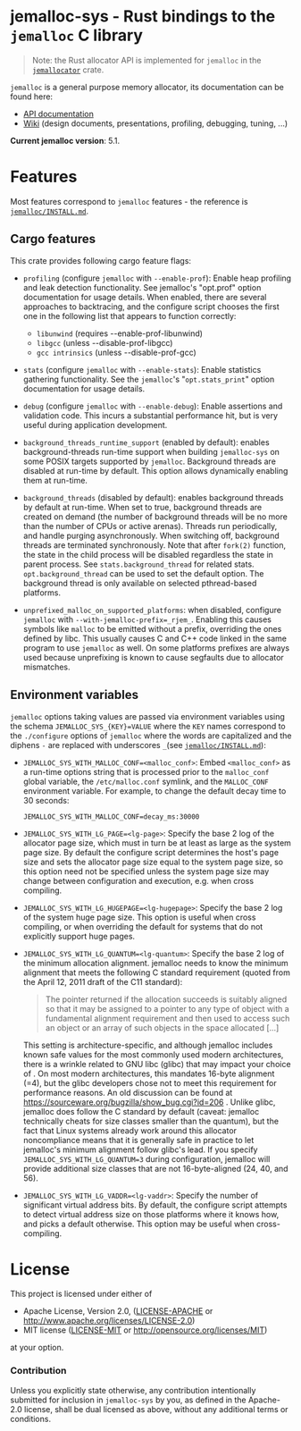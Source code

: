 # jemalloc-sys - Rust bindings to the `jemalloc` C library

> Note: the Rust allocator API is implemented for `jemalloc` in the
> [`jemallocator`](https://crates.io/crates/jemallocator) crate.

`jemalloc` is a general purpose memory allocator, its documentation
 can be found here:

* [API documentation][jemalloc_docs]
* [Wiki][jemalloc_wiki] (design documents, presentations, profiling, debugging, tuning, ...)

[jemalloc_docs]: http://jemalloc.net/jemalloc.3.html
[jemalloc_wiki]: https://github.com/jemalloc/jemalloc/wiki

**Current jemalloc version**: 5.1.

[jemalloc_docs]: http://jemalloc.net/jemalloc.3.html
[jemalloc_wiki]: https://github.com/jemalloc/jemalloc/wiki

# Features

Most features correspond to `jemalloc` features - the reference is
[`jemalloc/INSTALL.md`][jemalloc_install].

## Cargo features

This crate provides following cargo feature flags:

* `profiling` (configure `jemalloc` with `--enable-prof`): Enable heap profiling
  and leak detection functionality. See jemalloc's "opt.prof" option
  documentation for usage details. When enabled, there are several approaches to
  backtracing, and the configure script chooses the first one in the following
  list that appears to function correctly:

  * `libunwind` (requires --enable-prof-libunwind)
  * `libgcc` (unless --disable-prof-libgcc)
  * `gcc intrinsics` (unless --disable-prof-gcc)

* `stats` (configure `jemalloc` with `--enable-stats`): Enable statistics
  gathering functionality. See the `jemalloc`'s "`opt.stats_print`" option
  documentation for usage details.
  
* `debug` (configure `jemalloc` with `--enable-debug`): Enable assertions and
  validation code. This incurs a substantial performance hit, but is very useful
  during application development.
  
* `background_threads_runtime_support` (enabled by default): enables
  background-threads run-time support when building `jemalloc-sys` on some POSIX
  targets supported by `jemalloc`. Background threads are disabled at run-time
  by default. This option allows dynamically enabling them at run-time.

* `background_threads` (disabled by default): enables background threads by
  default at run-time. When set to true, background threads are created on
  demand (the number of background threads will be no more than the number of
  CPUs or active arenas). Threads run periodically, and handle purging
  asynchronously. When switching off, background threads are terminated
  synchronously. Note that after `fork(2)` function, the state in the child
  process will be disabled regardless the state in parent process. See
  `stats.background_thread` for related stats. `opt.background_thread` can be
  used to set the default option. The background thread is only available on
  selected pthread-based platforms.

* `unprefixed_malloc_on_supported_platforms`: when disabled, configure
  `jemalloc` with `--with-jemalloc-prefix=_rjem_`. Enabling this causes symbols
  like `malloc` to be emitted without a prefix, overriding the ones defined by
  libc. This usually causes C and C++ code linked in the same program to use
  `jemalloc` as well. On some platforms prefixes are always used because
  unprefixing is known to cause segfaults due to allocator mismatches.

## Environment variables

`jemalloc` options taking values are passed via environment variables using the
schema `JEMALLOC_SYS_{KEY}=VALUE` where the `KEY` names correspond to the
`./configure` options of `jemalloc` where the words are capitalized and the
diphens `-` are replaced with underscores `_`(see
[`jemalloc/INSTALL.md`][jemalloc_install]):

* `JEMALLOC_SYS_WITH_MALLOC_CONF=<malloc_conf>`: Embed `<malloc_conf>` as a
  run-time options string that is processed prior to the `malloc_conf` global
  variable, the `/etc/malloc.conf` symlink, and the `MALLOC_CONF` environment
  variable. For example, to change the default decay time to 30 seconds:
  
  ```
  JEMALLOC_SYS_WITH_MALLOC_CONF=decay_ms:30000
  ```

* `JEMALLOC_SYS_WITH_LG_PAGE=<lg-page>`: Specify the base 2 log of the allocator
  page size, which must in turn be at least as large as the system page size. By
  default the configure script determines the host's page size and sets the
  allocator page size equal to the system page size, so this option need not be
  specified unless the system page size may change between configuration and
  execution, e.g. when cross compiling.
  
* `JEMALLOC_SYS_WITH_LG_HUGEPAGE=<lg-hugepage>`: Specify the base 2 log of the
  system huge page size. This option is useful when cross compiling, or when
  overriding the default for systems that do not explicitly support huge pages.
  
  
* `JEMALLOC_SYS_WITH_LG_QUANTUM=<lg-quantum>`: Specify the base 2 log of the
  minimum allocation alignment. jemalloc needs to know the minimum alignment
  that meets the following C standard requirement (quoted from the April 12,
  2011 draft of the C11 standard):
  
  > The pointer returned if the allocation succeeds is suitably aligned so that
  > it may be assigned to a pointer to any type of object with a fundamental
  > alignment requirement and then used to access such an object or an array of
  > such objects in the space allocated [...]

  This setting is architecture-specific, and although jemalloc includes known
  safe values for the most commonly used modern architectures, there is a
  wrinkle related to GNU libc (glibc) that may impact your choice of . On most
  modern architectures, this mandates 16-byte alignment (=4), but the glibc
  developers chose not to meet this requirement for performance reasons. An old
  discussion can be found at https://sourceware.org/bugzilla/show_bug.cgi?id=206
  . Unlike glibc, jemalloc does follow the C standard by default (caveat:
  jemalloc technically cheats for size classes smaller than the quantum), but
  the fact that Linux systems already work around this allocator noncompliance
  means that it is generally safe in practice to let jemalloc's minimum
  alignment follow glibc's lead. If you specify `JEMALLOC_SYS_WITH_LG_QUANTUM=3`
  during configuration, jemalloc will provide additional size classes that are
  not 16-byte-aligned (24, 40, and 56).

* `JEMALLOC_SYS_WITH_LG_VADDR=<lg-vaddr>`: Specify the number of significant
  virtual address bits. By default, the configure script attempts to detect
  virtual address size on those platforms where it knows how, and picks a
  default otherwise. This option may be useful when cross-compiling.

[jemalloc_install]: https://github.com/jemalloc/jemalloc/blob/dev/INSTALL.md#advanced-configuration

# License

This project is licensed under either of

 * Apache License, Version 2.0, ([LICENSE-APACHE](LICENSE-APACHE) or
   http://www.apache.org/licenses/LICENSE-2.0)
 * MIT license ([LICENSE-MIT](LICENSE-MIT) or
   http://opensource.org/licenses/MIT)

at your option.

### Contribution

Unless you explicitly state otherwise, any contribution intentionally submitted
for inclusion in `jemalloc-sys` by you, as defined in the Apache-2.0 license,
shall be dual licensed as above, without any additional terms or conditions.
